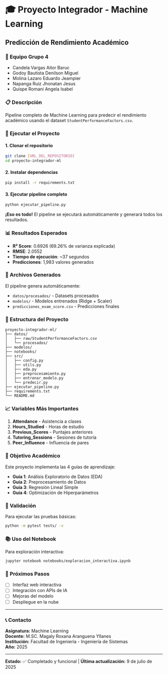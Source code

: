 # 🎓 Proyecto Integrador - Machine Learning

## Predicción de Rendimiento Académico

### 👥 Equipo Grupo 4
- Candela Vargas Aitor Baruc
- Godoy Bautista Denilson Miguel  
- Molina Lazaro Eduardo Jeampier
- Napanga Ruiz Jhonatan Jesus
- Quispe Romani Angela Isabel

### 📋 Descripción
Pipeline completo de Machine Learning para predecir el rendimiento académico usando el dataset `StudentPerformanceFactors.csv`.

### 🚀 Ejecutar el Proyecto

#### 1. Clonar el repositorio
```bash
git clone [URL_DEL_REPOSITORIO]
cd proyecto-integrador-ml
```

#### 2. Instalar dependencias
```bash
pip install -r requirements.txt
```

#### 3. Ejecutar pipeline completo
```bash
python ejecutar_pipeline.py
```

**¡Eso es todo!** El pipeline se ejecutará automáticamente y generará todos los resultados.

### 📊 Resultados Esperados

- **R² Score**: 0.6926 (69.26% de varianza explicada)
- **RMSE**: 2.0552
- **Tiempo de ejecución**: ~37 segundos
- **Predicciones**: 1,983 valores generados

### 📁 Archivos Generados

El pipeline genera automáticamente:
- `datos/procesados/` - Datasets procesados
- `modelos/` - Modelos entrenados (Ridge + Scaler)
- `predicciones_exam_score.csv` - Predicciones finales

### 🔧 Estructura del Proyecto

```
proyecto-integrador-ml/
├── datos/
│   ├── raw/StudentPerformanceFactors.csv
│   └── procesados/
├── modelos/
├── notebooks/
├── src/
│   ├── config.py
│   ├── utils.py
│   ├── eda.py
│   ├── preprocesamiento.py
│   ├── entrenar_modelo.py
│   └── predecir.py
├── ejecutar_pipeline.py
├── requirements.txt
└── README.md
```

### 📈 Variables Más Importantes

1. **Attendance** - Asistencia a clases
2. **Hours_Studied** - Horas de estudio  
3. **Previous_Scores** - Puntajes anteriores
4. **Tutoring_Sessions** - Sesiones de tutoría
5. **Peer_Influence** - Influencia de pares

### 🎯 Objetivo Académico

Este proyecto implementa las 4 guías de aprendizaje:
- **Guía 1**: Análisis Exploratorio de Datos (EDA)
- **Guía 2**: Preprocesamiento de Datos
- **Guía 3**: Regresión Lineal Simple
- **Guía 4**: Optimización de Hiperparámetros

### 🧪 Validación

Para ejecutar las pruebas básicas:
```bash
python -m pytest tests/ -v
```

### 📚 Uso del Notebook

Para exploración interactiva:
```bash
jupyter notebook notebooks/exploracion_interactiva.ipynb
```

### 🔄 Próximos Pasos

- [ ] Interfaz web interactiva
- [ ] Integración con APIs de IA
- [ ] Mejoras del modelo
- [ ] Despliegue en la nube

---

### 📞 Contacto

**Asignatura:** Machine Learning  
**Docente:** M.SC. Magaly Roxana Aranguena Yllanes  
**Institución:** Facultad de Ingeniería - Ingeniería de Sistemas  
**Año:** 2025

---

**Estado:** ✅ Completado y funcional | **Última actualización:** 9 de julio de 2025
